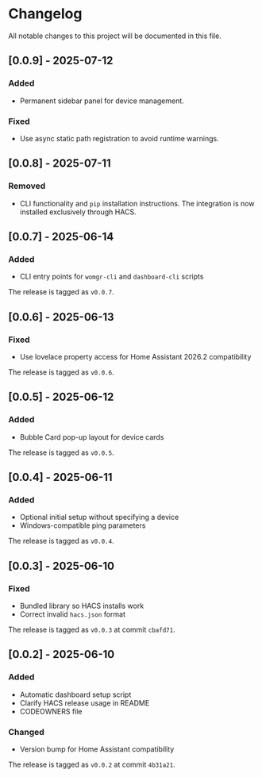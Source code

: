 # Changelog

All notable changes to this project will be documented in this file.

## [0.0.9] - 2025-07-12
### Added
- Permanent sidebar panel for device management.
### Fixed
- Use async static path registration to avoid runtime warnings.

## [0.0.8] - 2025-07-11
### Removed
- CLI functionality and `pip` installation instructions. The integration is now
  installed exclusively through HACS.


## [0.0.7] - 2025-06-14
### Added
- CLI entry points for `womgr-cli` and `dashboard-cli` scripts

The release is tagged as `v0.0.7`.

## [0.0.6] - 2025-06-13
### Fixed
- Use lovelace property access for Home Assistant 2026.2 compatibility

The release is tagged as `v0.0.6`.

## [0.0.5] - 2025-06-12
### Added
- Bubble Card pop-up layout for device cards

The release is tagged as `v0.0.5`.

## [0.0.4] - 2025-06-11
### Added
- Optional initial setup without specifying a device
- Windows-compatible ping parameters

The release is tagged as `v0.0.4`.

## [0.0.3] - 2025-06-10
### Fixed
- Bundled library so HACS installs work
- Correct invalid `hacs.json` format

The release is tagged as `v0.0.3` at commit `cbafd71`.

## [0.0.2] - 2025-06-10
### Added
- Automatic dashboard setup script
- Clarify HACS release usage in README
- CODEOWNERS file

### Changed
- Version bump for Home Assistant compatibility

The release is tagged as `v0.0.2` at commit `4b31a21`.
